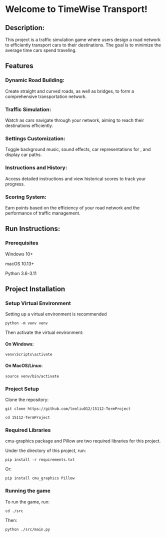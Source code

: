 # Welcome to TimeWise Transport!

## Description: 
This project is a traffic simulation game where users design a road network to efficiently transport cars to their destinations. 
The goal is to minimize the average time cars spend traveling.

## Features

### Dynamic Road Building: 
Create straight and curved roads, as well as bridges, to form a comprehensive transportation network.

### Traffic Simulation: 
Watch as cars navigate through your network, aiming to reach their destinations efficiently.

### Settings Customization: 
Toggle background music, sound effects, car representations for , and display car paths.

### Instructions and History: 
Access detailed instructions and view historical scores to track your progress.

### Scoring System: 
Earn points based on the efficiency of your road network and the performance of traffic management.

## Run Instructions:

### Prerequisites
Windows 10+

macOS 10.13+

Python 3.6-3.11

## Project Installation
### Setup Virtual Environment
Setting up a virtual environment is recommended
```commandline
python -m venv venv
```
Then activate the virtual environment:
#### On Windows:
```commandline
venv\Scripts\activate
```
#### On MacOS/Linux:
```commandline
source venv/bin/activate
```

### Project Setup
Clone the repository:
```commandline
git clone https://github.com/leoliu012/15112-TermProject
```

```commandline
cd 15112-TermProject
```

### Required Libraries
cmu-graphics package and Pillow are two required libraries for this project.

Under the directory of this project, run:
```commandline
pip install -r requirements.txt
```
Or:
```commandline
pip install cmu_graphics Pillow
```

### Running the game
To run the game, run:
```commandline
cd ./src
```
Then:
```commandline
python ./src/main.py
```


